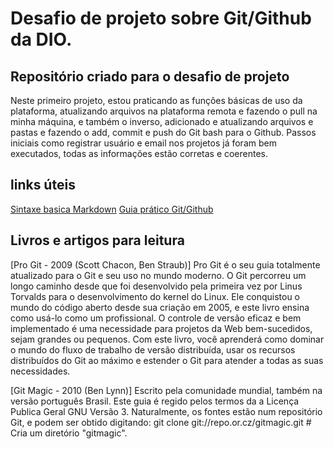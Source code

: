 # Desafio de projeto sobre Git/Github da DIO.


## Repositório criado para o desafio de projeto



Neste primeiro projeto, estou praticando as funções básicas de uso da plataforma, atualizando arquivos na plataforma remota e fazendo o pull na minha máquina, e também o inverso, adicionado e atualizando arquivos e pastas e fazendo o add, commit e push do Git bash para o Github. Passos iniciais como registrar usuário e email nos projetos já foram bem executados, todas as informações estão corretas e coerentes. 



## links úteis

[Sintaxe basica Markdown](https://www.markdownguide.org/)
[Guia prático Git/Github](https://rogerdudler.github.io/git-guide/index.pt_BR.html)


## Livros e artigos para leitura

[Pro Git - 2009 (Scott Chacon, Ben Straub)]
Pro Git é o seu guia totalmente atualizado para o Git e seu uso no mundo moderno. O Git percorreu um longo caminho desde que foi desenvolvido pela primeira vez por Linus Torvalds para o desenvolvimento do kernel do Linux. Ele conquistou o mundo do código aberto desde sua criação em 2005, e este livro ensina como usá-lo como um profissional.
O controle de versão eficaz e bem implementado é uma necessidade para projetos da Web bem-sucedidos, sejam grandes ou pequenos. Com este livro, você aprenderá como dominar o mundo do fluxo de trabalho de versão distribuída, usar os recursos distribuídos do Git ao máximo e estender o Git para atender a todas as suas necessidades.

[Git Magic - 2010 (Ben Lynn)]
Escrito pela comunidade mundial, também na versão português Brasil.
Este guia é regido pelos termos da a Licença Publica Geral GNU Versão 3. Naturalmente, os fontes estão num repositório Git, e podem ser obtido digitando:
git clone git://repo.or.cz/gitmagic.git    # Cria um diretório "gitmagic".

